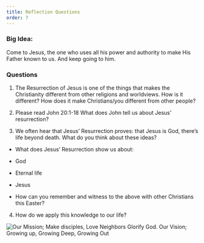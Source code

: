 ```yaml
---
title: Reflection Questions
order: 7
---
```


### Big Idea: 
Come to Jesus, the one who uses all his power and authority to make His Father known to us. And keep going to him.  

### Questions
1. The Resurrection of Jesus is one of the things that makes the Christianity different from other religions and worldviews. How is it different? How does it make Christians/you different from other people? 

2. Please read John 20:1-18 
What does John tell us about Jesus’ resurrection?

3. We often hear that Jesus’ Resurrection proves: that Jesus is God, there’s life beyond death. What do you think about these
 ideas?
 
 - What does Jesus’ Resurrection show us about:
 
 - God 

 - Eternal life 

 - Jesus 

 - How can you remember and witness to the above with other Christians this Easter? 


4. How do we apply this knowledge to our life?  




 



![Our Mission; Make disciples, Love Neighbors Glorify God. Our Vision; Growing up, Growing Deep, Growing Out](https://raw.githubusercontent.com/stgeorgeshurstville/bulletin/main/images/upload.JPG)
